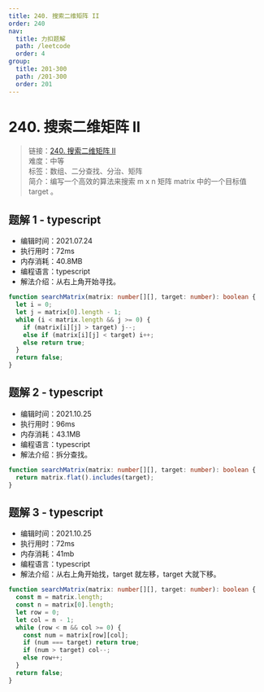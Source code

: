 ```yaml
---
title: 240. 搜索二维矩阵 II
order: 240
nav:
  title: 力扣题解
  path: /leetcode
  order: 4
group:
  title: 201-300
  path: /201-300
  order: 201
---
```


# 240. 搜索二维矩阵 II

> 链接：[240. 搜索二维矩阵 II](https://leetcode-cn.com/problems/search-a-2d-matrix-ii/)  
> 难度：中等  
> 标签：数组、二分查找、分治、矩阵  
> 简介：编写一个高效的算法来搜索 m x n 矩阵 matrix 中的一个目标值 target 。

## 题解 1 - typescript

- 编辑时间：2021.07.24
- 执行用时：72ms
- 内存消耗：40.8MB
- 编程语言：typescript
- 解法介绍：从右上角开始寻找。

```typescript
function searchMatrix(matrix: number[][], target: number): boolean {
  let i = 0;
  let j = matrix[0].length - 1;
  while (i < matrix.length && j >= 0) {
    if (matrix[i][j] > target) j--;
    else if (matrix[i][j] < target) i++;
    else return true;
  }
  return false;
}
```

## 题解 2 - typescript

- 编辑时间：2021.10.25
- 执行用时：96ms
- 内存消耗：43.1MB
- 编程语言：typescript
- 解法介绍：拆分查找。

```typescript
function searchMatrix(matrix: number[][], target: number): boolean {
  return matrix.flat().includes(target);
}
```

## 题解 3 - typescript

- 编辑时间：2021.10.25
- 执行用时：72ms
- 内存消耗：41mb
- 编程语言：typescript
- 解法介绍：从右上角开始找，target 就左移，target 大就下移。

```typescript
function searchMatrix(matrix: number[][], target: number): boolean {
  const m = matrix.length;
  const n = matrix[0].length;
  let row = 0;
  let col = n - 1;
  while (row < m && col >= 0) {
    const num = matrix[row][col];
    if (num === target) return true;
    if (num > target) col--;
    else row++;
  }
  return false;
}
```
